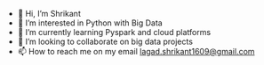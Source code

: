 - 👋 Hi, I’m Shrikant
- 👀 I’m interested in Python with Big Data
- 🌱 I’m currently learning Pyspark and cloud platforms
- 💞️ I’m looking to collaborate on big data projects
- 📫 How to reach me on my email lagad.shrikant1609@gmail.com

<!---
shrilagad16/shrilagad16 is a ✨ special ✨ repository because its `README.md` (this file) appears on your GitHub profile.
You can click the Preview link to take a look at your changes.
--->
